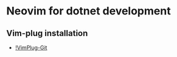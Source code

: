 # Neovim for dotnet development

## Vim-plug installation
- [!VimPlug-Git](https://github.com/junegunn/vim-plug)
